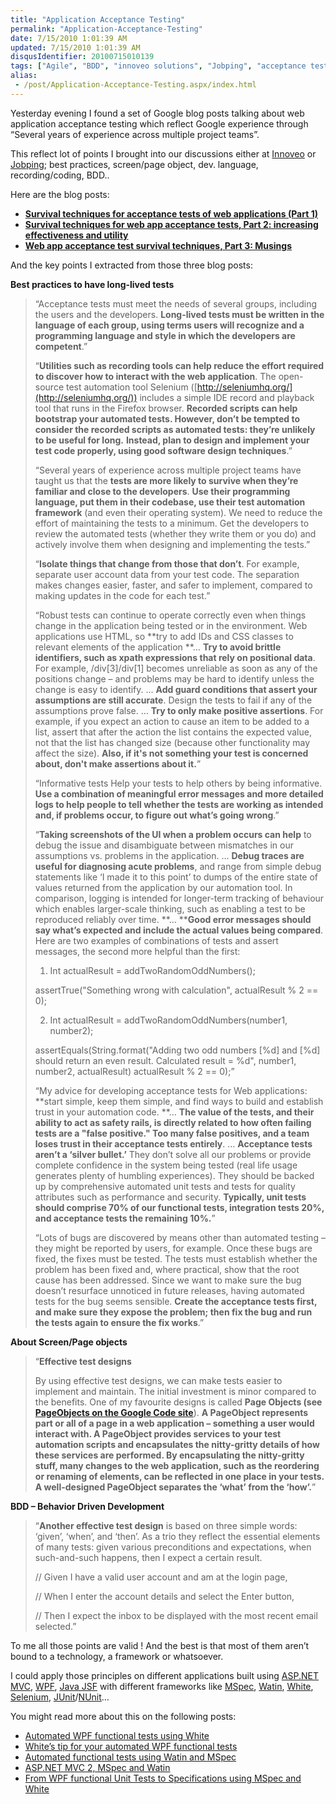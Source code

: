 ```yaml
---
title: "Application Acceptance Testing"
permalink: "Application-Acceptance-Testing"
date: 7/15/2010 1:01:39 AM
updated: 7/15/2010 1:01:39 AM
disqusIdentifier: 20100715010139
tags: ["Agile", "BDD", "innoveo solutions", "Jobping", "acceptance test"]
alias:
 - /post/Application-Acceptance-Testing.aspx/index.html
---
```

Yesterday evening I found a set of Google blog posts talking about web application acceptance testing which reflect Google experience through “Several years of experience across multiple project teams”.

This reflect lot of points I brought into our discussions either at [Innoveo](http://www.innoveo.com/) or [Jobping](http://www.jobping.com); best practices, screen/page object, dev. language, recording/coding, BDD..
<!-- more -->

Here are the blog posts:

*   **[Survival techniques for acceptance tests of web applications (Part 1)](http://googletesting.blogspot.com/2009/04/survival-techniques-for-acceptance.html)**
*   **[Survival techniques for web app acceptance tests, Part 2: increasing effectiveness and utility](http://googletesting.blogspot.com/2009/05/survival-techniques-for-web-app.html)**
*   **[Web app acceptance test survival techniques, Part 3: Musings](http://googletesting.blogspot.com/2009/05/web-app-acceptance-test-survival.html)**  

And the key points I extracted from those three blog posts:

**Best practices to have long-lived tests**

> “Acceptance tests must meet the needs of several groups, including the users and the developers. **Long-lived tests must be written in the language of each group, using terms users will recognize and a programming language and style in which the developers are competent**.”
> 
> “**Utilities such as recording tools can help reduce the effort required to discover how to interact with the web application**. The open-source test automation tool Selenium ([http://seleniumhq.org/](http://seleniumhq.org/)) includes a simple IDE record and playback tool that runs in the Firefox browser. **Recorded scripts can help bootstrap your automated tests. However, don’t be tempted to consider the recorded scripts as automated tests: they’re unlikely to be useful for long.** **Instead, plan to design and implement your test code properly, using good software design techniques**.”
> 
> “Several years of experience across multiple project teams have taught us that the **tests are more likely to survive when they’re familiar and close to the developers**. **Use their programming language, put them in their codebase, use their test automation framework** (and even their operating system). We need to reduce the effort of maintaining the tests to a minimum. Get the developers to review the automated tests (whether they write them or you do) and actively involve them when designing and implementing the tests.”
> 
> “**Isolate things that change from those that don’t**. For example, separate user account data from your test code. The separation makes changes easier, faster, and safer to implement, compared to making updates in the code for each test.”
> 
> “Robust tests can continue to operate correctly even when things change in the application being tested or in the environment. Web applications use HTML, so **try to add IDs and CSS classes to relevant elements of the application
> **…
> **Try to avoid brittle identifiers, such as xpath expressions that rely on positional data**. For example, /div[3]/div[1] becomes unreliable as soon as any of the positions change – and problems may be hard to identify unless the change is easy to identify.
> …
> **Add guard conditions that assert your assumptions are still accurate**. Design the tests to fail if any of the assumptions prove false.
> …
> **Try to only make positive assertions**. For example, if you expect an action to cause an item to be added to a list, assert that after the action the list contains the expected value, not that the list has changed size (because other functionality may affect the size). **Also, if it's not something your test is concerned about, don't make assertions about it.**”
> 
> “Informative tests
> Help your tests to help others by being informative. **Use a combination of meaningful error messages and more detailed logs to help people to tell whether the tests are working as intended and, if problems occur, to figure out what’s going wrong**.”
> 
> “**Taking screenshots of the UI when a problem occurs can help** to debug the issue and disambiguate between mismatches in our assumptions vs. problems in the application.
> …
> **Debug traces are useful for diagnosing acute problems**, and range from simple debug statements like ‘I made it to this point’ to dumps of the entire state of values returned from the application by our automation tool. In comparison, logging is intended for longer-term tracking of behaviour which enables larger-scale thinking, such as enabling a test to be reproduced reliably over time.
> **…
> ****Good error messages should say what’s expected and include the actual values being compared**. Here are two examples of combinations of tests and assert messages, the second more helpful than the first:
> 
> 1. Int actualResult = addTwoRandomOddNumbers();
> 
> assertTrue("Something wrong with calculation", actualResult % 2 == 0);
> 
> 2. Int actualResult = addTwoRandomOddNumbers(number1, number2);
> 
> assertEquals(String.format("Adding two odd numbers [%d] and [%d] should return an even result. Calculated result = %d", number1, number2, actualResult) actualResult % 2 == 0);”
> 
> “My advice for developing acceptance tests for Web applications: **start simple, keep them simple, and find ways to build and establish trust in your automation code.
> **…
> **The value of the tests, and their ability to act as safety rails, is directly related to how often failing tests are a "false positive." Too many false positives, and a team loses trust in their acceptance tests entirely**.
> …
> **Acceptance tests aren’t a ‘silver bullet.’** They don’t solve all our problems or provide complete confidence in the system being tested (real life usage generates plenty of humbling experiences). They should be backed up by comprehensive automated unit tests and tests for quality attributes such as performance and security. **Typically, unit tests should comprise 70% of our functional tests, integration tests 20%, and acceptance tests the remaining 10%.**”
> 
> “Lots of bugs are discovered by means other than automated testing – they might be reported by users, for example. Once these bugs are fixed, the fixes must be tested. The tests must establish whether the problem has been fixed and, where practical, show that the root cause has been addressed. Since we want to make sure the bug doesn’t resurface unnoticed in future releases, having automated tests for the bug seems sensible. **Create the acceptance tests first, and make sure they expose the problem; then fix the bug and run the tests again to ensure the fix works**.”

**About Screen/Page objects**

> “**Effective test designs**
> 
> By using effective test designs, we can make tests easier to implement and maintain. The initial investment is minor compared to the benefits. One of my favourite designs is called **Page Objects (see [PageObjects on the Google Code site](http://code.google.com/p/webdriver/wiki/PageObjects)**). **A PageObject represents part or all of a page in a web application – something a user would interact with. A PageObject provides services to your test automation scripts and encapsulates the nitty-gritty details of how these services are performed. By encapsulating the nitty-gritty stuff, many changes to the web application, such as the reordering or renaming of elements, can be reflected in one place in your tests. A well-designed PageObject separates the ‘what’ from the ‘how’.**”

**BDD – Behavior Driven Development**

> “**Another effective test design** is based on three simple words: ‘given’, ‘when’, and ‘then’. As a trio they reflect the essential elements of many tests: given various preconditions and expectations, when such-and-such happens, then I expect a certain result.
> 
> // Given I have a valid user account and am at the login page,
> 
> // When I enter the account details and select the Enter button,
> 
> // Then I expect the inbox to be displayed with the most recent email selected.”

To me all those points are valid ! And the best is that most of them aren’t bound to a technology, a framework or whatsoever. 

I could apply those principles on different applications built using [ASP.NET MVC](http://www.asp.net/mvc), [WPF](http://msdn.microsoft.com/en-us/library/ms754130.aspx), [Java JSF](http://java.sun.com/javaee/javaserverfaces/) with different frameworks like [MSpec](http://github.com/machine/machine.specifications), [Watin](http://watin.sourceforge.net/), [White](http://white.codeplex.com/), [Selenium](http://seleniumhq.org/), [JUnit](http://www.junit.org/)/[NUnit](http://nunit.org/)…

You might read more about this on the following posts:

*   [Automated WPF functional tests using White](http://www.laurentkempe.com/post/Automated-WPF-functional-tests-using-White.aspx)
*   [White’s tip for your automated WPF functional tests](http://www.laurentkempe.com/post/Whitee28099s-tip-for-your-automated-WPF-functional-tests.aspx)
*   [Automated functional tests using Watin and MSpec](http://www.laurentkempe.com/post/Automated-functional-tests-using-Watin-and-MSpec.aspx)
*   [ASP.NET MVC 2, MSpec and Watin](http://www.laurentkempe.com/post/ASPNET-MVC-2-MSpec-and-Watin.aspx)
*   [From WPF functional Unit Tests to Specifications using MSpec and White](http://www.laurentkempe.com/post/From-WPF-functional-Unit-Tests-to-Specifications-using-MSpec-and-White.aspx)
